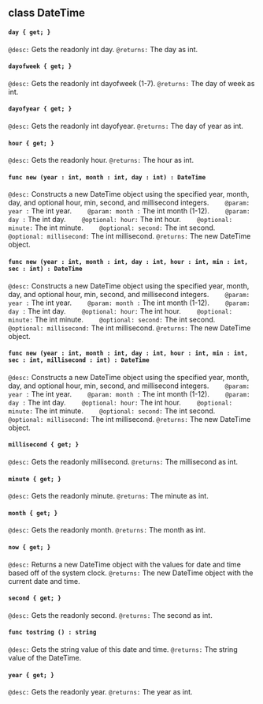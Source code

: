 ## class DateTime

#### ```day { get; }```


```@desc:``` Gets the readonly int day.
```@returns:``` The day as int.

#### ```dayofweek { get; }```


```@desc:``` Gets the readonly int dayofweek (1-7).
```@returns:``` The day of week as int.

#### ```dayofyear { get; }```


```@desc:``` Gets the readonly int dayofyear.
```@returns:``` The day of year as int.

#### ```hour { get; }```


```@desc:``` Gets the readonly hour.
```@returns:``` The hour as int.

#### ```func new (year : int, month : int, day : int) : DateTime```


```@desc:``` Constructs a new DateTime object using the specified year, month, day, and optional hour, min, second, and millisecond integers.
```    @param: year :``` The int year.
```    @param: month :``` The int month (1-12).
```    @param: day :``` The int day.
```    @optional: hour:``` The int hour.
```    @optional: minute:``` The int minute.
```    @optional: second:``` The int second.
```    @optional: millisecond:``` The int millisecond.
```@returns:``` The new DateTime object.

#### ```func new (year : int, month : int, day : int, hour : int, min : int, sec : int) : DateTime```


```@desc:``` Constructs a new DateTime object using the specified year, month, day, and optional hour, min, second, and millisecond integers.
```    @param: year :``` The int year.
```    @param: month :``` The int month (1-12).
```    @param: day :``` The int day.
```    @optional: hour:``` The int hour.
```    @optional: minute:``` The int minute.
```    @optional: second:``` The int second.
```    @optional: millisecond:``` The int millisecond.
```@returns:``` The new DateTime object.

#### ```func new (year : int, month : int, day : int, hour : int, min : int, sec : int, millisecond : int) : DateTime```


```@desc:``` Constructs a new DateTime object using the specified year, month, day, and optional hour, min, second, and millisecond integers.
```    @param: year :``` The int year.
```    @param: month :``` The int month (1-12).
```    @param: day :``` The int day.
```    @optional: hour:``` The int hour.
```    @optional: minute:``` The int minute.
```    @optional: second:``` The int second.
```    @optional: millisecond:``` The int millisecond.
```@returns:``` The new DateTime object.

#### ```millisecond { get; }```


```@desc:``` Gets the readonly millisecond.
```@returns:``` The millisecond as int.

#### ```minute { get; }```


```@desc:``` Gets the readonly minute.
```@returns:``` The minute as int.

#### ```month { get; }```


```@desc:``` Gets the readonly month.
```@returns:``` The month as int.

#### ```now { get; }```


```@desc:``` Returns a new DateTime object with the values for date and time based off of the system clock.
```@returns:``` The new DateTime object with the current date and time.

#### ```second { get; }```


```@desc:``` Gets the readonly second.
```@returns:``` The second as int.

#### ```func tostring () : string```


```@desc:``` Gets the string value of this date and time.
```@returns:``` The string value of the DateTime.

#### ```year { get; }```


```@desc:``` Gets the readonly year.
```@returns:``` The year as int.

